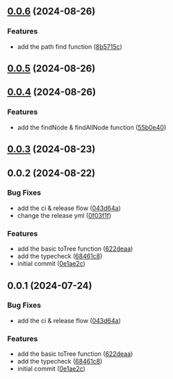 

## [0.0.6](https://github.com/karlsbeard/ts-tree-tools/compare/v0.0.5...v0.0.6) (2024-08-26)


### Features

* add the path find function ([8b5715c](https://github.com/karlsbeard/ts-tree-tools/commit/8b5715c746e4b28d213b7fdcc9b1a5583efb8966))

## [0.0.5](https://github.com/karlsbeard/ts-tree-tools/compare/v0.0.4...v0.0.5) (2024-08-26)

## [0.0.4](https://github.com/karlsbeard/ts-tree-tools/compare/v0.0.3...v0.0.4) (2024-08-26)


### Features

* add the findNode & findAllNode function ([55b0e40](https://github.com/karlsbeard/ts-tree-tools/commit/55b0e40a31901468ffb7f53b53cc3b6157ca0d5e))

## [0.0.3](https://github.com/karlsbeard/ts-tree-tools/compare/v0.0.2...v0.0.3) (2024-08-23)

## 0.0.2 (2024-08-22)


### Bug Fixes

* add the ci & release flow ([043d64a](https://github.com/karlsbeard/ts-tree-tools/commit/043d64ac9a4d5ba1a00ce6a3d9f1a8ab6d6d4fbf))
* change the release yml ([0f03f1f](https://github.com/karlsbeard/ts-tree-tools/commit/0f03f1f00610f853d5327eafb684e59cb6563c73))


### Features

* add the basic toTree function ([622deaa](https://github.com/karlsbeard/ts-tree-tools/commit/622deaa1a87776f2a6cac1858c61296f6b1594a3))
* add the typecheck ([68461c8](https://github.com/karlsbeard/ts-tree-tools/commit/68461c819d45dfc3e8b5014f6bc686beaea5e0c6))
* initial commit ([0e1ae2c](https://github.com/karlsbeard/ts-tree-tools/commit/0e1ae2c72ca54436277b56687c85a92c24918435))

## 0.0.1 (2024-07-24)


### Bug Fixes

* add the ci & release flow ([043d64a](https://github.com/karlsbeard/ts-tree-tools/commit/043d64ac9a4d5ba1a00ce6a3d9f1a8ab6d6d4fbf))


### Features

* add the basic toTree function ([622deaa](https://github.com/karlsbeard/ts-tree-tools/commit/622deaa1a87776f2a6cac1858c61296f6b1594a3))
* add the typecheck ([68461c8](https://github.com/karlsbeard/ts-tree-tools/commit/68461c819d45dfc3e8b5014f6bc686beaea5e0c6))
* initial commit ([0e1ae2c](https://github.com/karlsbeard/ts-tree-tools/commit/0e1ae2c72ca54436277b56687c85a92c24918435))

